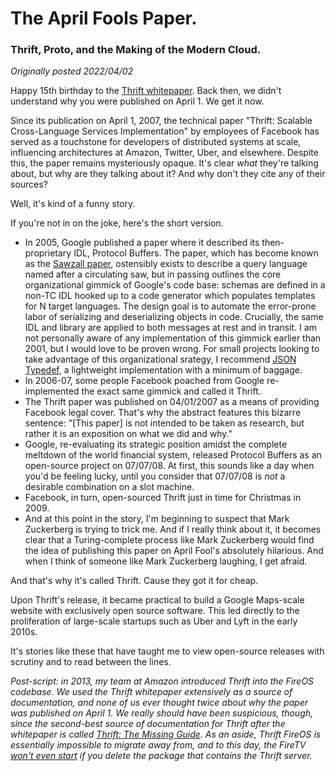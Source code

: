 # The April Fools Paper.

### Thrift, Proto, and the Making of the Modern Cloud.

*Originally posted 2022/04/02*

Happy 15th birthday to the [Thrift whitepaper](https://thrift.apache.org/static/files/thrift-20070401.pdf). Back then, we didn't understand why you were published on April 1. We get it now.

Since its publication on April 1, 2007, the technical paper "Thrift: Scalable Cross-Language Services Implementation" by employees of Facebook has served as a touchstone for developers of distributed systems at scale, influencing architectures at Amazon, Twitter, Uber, and elsewhere. Despite this, the paper remains mysteriously opaque. It's clear *what* they're talking about, but why are they talking about it? And why don't they cite any of their sources?

Well, it's kind of a funny story.

If you're not in on the joke, here's the short version.

- In 2005, Google published a paper where it described its then-proprietary IDL, Protocol Buffers. The paper, which has become known as the [Sawzall paper](https://static.googleusercontent.com/media/research.google.com/en//archive/sawzall-sciprog.pdf), ostensibly exists to describe a query language named after a circulating saw, but in passing outlines the core organizational gimmick of Google's code base: schemas are defined in a non-TC IDL hooked up to a code generator which populates templates for N target languages. The design goal is to automate the error-prone labor of serializing and deserializing objects in code. Crucially, the same IDL and library are applied to both messages at rest and in transit. I am not personally aware of any implementation of this gimmick earlier than 2001, but I would love to be proven wrong. For small projects looking to take advantage of this organizational srategy, I recommend [JSON Typedef](https://jsontypedef.com/), a lightweight implementation with a minimum of baggage.
- In 2006-07, some people Facebook poached from Google re-implemented the exact same gimmick and called it Thrift.
- The Thrift paper was published on 04/01/2007 as a means of providing Facebook legal cover. That's why the abstract features this bizarre sentence: "\[This paper] is not intended to be taken as research, but rather it is an exposition on what we did and why."
- Google, re-evaluating its strategic position amidst the complete meltdown of the world financial system, released Protocol Buffers as an open-source project on 07/07/08. At first, this sounds like a day when you'd be feeling lucky, until you consider that 07/07/08 is *not* a desirable combination on a slot machine.
- Facebook, in turn, open-sourced Thrift just in time for Christmas in 2009.
- And at this point in the story, I'm beginning to suspect that Mark Zuckerberg is trying to trick me. And if I really think about it, it becomes clear that a Turing-complete process like Mark Zuckerberg would find the idea of publishing this paper on April Fool's absolutely hilarious. And when I think of someone like Mark Zuckerberg laughing, I get afraid.

And that's why it's called Thrift. Cause they got it for cheap.

Upon Thrift's release, it became practical to build a Google Maps-scale website with exclusively open source software. This led directly to the proliferation of large-scale startups such as Uber and Lyft in the early 2010s.

It's stories like these that have taught me to view open-source releases with scrutiny and to read between the lines.

*Post-script: in 2013, my team at Amazon introduced Thrift into the FireOS codebase. We used the Thrift whitepaper extensively as a source of documentation, and none of us ever thought twice about why the paper was published on April 1. We really should have been suspicious, though, since the second-best source of documentation for Thrift after the whitepaper is called [Thrift: The Missing Guide](https://diwakergupta.github.io/thrift-missing-guide/). As an aside, Thrift FireOS is essentially impossible to migrate away from, and to this day, the FireTV [won't even start](https://github.com/esc0rtd3w/firestick-loader/blob/230804f2480693604146a936fbb533a918dbcdb4/scripts/debloat/bloat-remove.sh#L985) if you delete the package that contains the Thrift server.*
